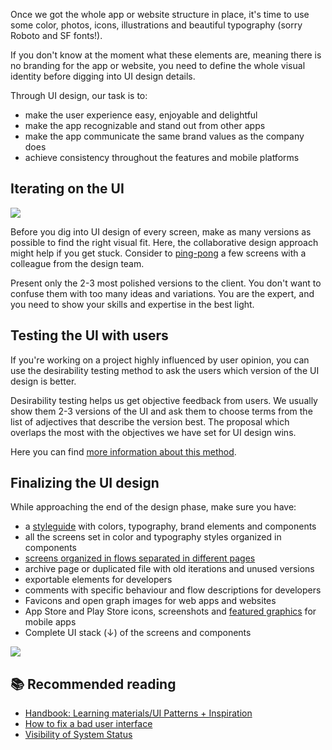 Once we got the whole app or website structure in place, it's time to use some color, photos, icons, illustrations and beautiful typography (sorry Roboto and SF fonts!).

If you don't know at the moment what these elements are, meaning there is no branding for the app or website, you need to define the whole visual identity before digging into UI design details.

Through UI design, our task is to:

- make the user experience easy, enjoyable and delightful
- make the app recognizable and stand out from other apps
- make the app communicate the same brand values as the company does
- achieve consistency throughout the features and mobile platforms

## Iterating on the UI

![](/img/designprocess-ui-iterations.png)

Before you dig into UI design of every screen, make as many versions as possible to find the right visual fit. Here, the collaborative design approach might help if you get stuck. Consider to [ping-pong](https://infinum.com/handbook/books/design/Design%20process/Feedback/Getting%20back%20on%20track#ping-pong) a few screens with a colleague from the design team.

Present only the 2-3 most polished versions to the client. You don't want to confuse them with too many ideas and variations. You are the expert, and you need to show your skills and expertise in the best light.

## Testing the UI with users

If you're working on a project highly influenced by user opinion, you can use the desirability testing method to ask the users which version of the UI design is better.

Desirability testing helps us get objective feedback from users. We usually show them 2-3 versions of the UI and ask them to choose terms from the list of adjectives that describe the version best. The proposal which overlaps the most with the objectives we have set for UI design wins.

Here you can find [more information about this method](https://drive.google.com/file/d/1JynfjFxsuIiz0MRIKXhiGYJ7Ii3fmfsw/view?usp=sharing). 

## Finalizing the UI design

While approaching the end of the design phase, make sure you have:

- a [styleguide](https://infinum.com/handbook/books/design/design-process/definition/styleguide) with colors, typography, brand elements and components
- all the screens set in color and typography styles organized in components
- [screens organized in flows separated in different pages](https://infinum.com/handbook/books/design/organization/design-files-and-project-folders)
- archive page or duplicated file with old iterations and unused versions
- exportable elements for developers
- comments with specific behaviour and flow descriptions for developers
- Favicons and open graph images for web apps and websites
- App Store and Play Store icons, screenshots and [featured graphics](https://infinum.com/handbook/books/design/design-process/handoff/export#store-promotional-visuals) for mobile apps
- Complete UI stack (↓) of the screens and components

![](/img/designprocess-ui-stack.png)

## 📚 Recommended reading
- [Handbook: Learning materials/UI Patterns + Inspiration](https://infinum.com/handbook/books/design/resources/learning-materials#inspiration)
- [How to fix a bad user interface](https://www.scotthurff.com/posts/why-your-user-interface-is-awkward-youre-ignoring-the-ui-stack/)
- [Visibility of System Status](https://www.nngroup.com/articles/visibility-system-status/)
